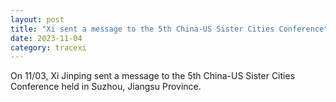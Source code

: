 ```yaml
---
layout: post
title: "Xi sent a message to the 5th China-US Sister Cities Conference"
date: 2023-11-04
category: tracexi
---
```


On 11/03, Xi Jinping sent a message to the 5th China-US Sister Cities Conference held in Suzhou, Jiangsu Province.

